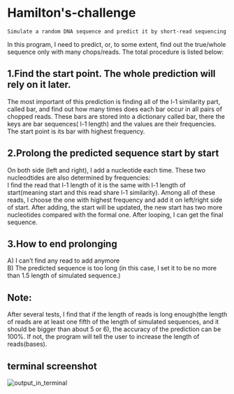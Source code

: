 # Hamilton's-challenge

`Simulate a random DNA sequence and predict it by short-read sequencing`

In this program, I need to predict, or, to some extent, find out the true/whole sequence only with many chops/reads. The total procedure is listed below:

## 1.Find the start point. The whole prediction will rely on it later.
The most important of this prediction is finding all of the l-1 similarity part, called bar, and find out how many times does each bar occur in all pairs of chopped reads. These bars are stored into a dictionary called bar, there the keys are bar sequences( l-1 length) and the values are their frequencies.
The start point is its bar with highest frequency.

## 2.Prolong the predicted sequence start by start
On both side (left and right), I add a nucleotide each time. These two nucleodtides are also determined by frequencies:  
I find the read that l-1 length of it is the same with l-1 length of start(meaning start and this read share l-1 similarity). Among all of these reads, I choose the one with highest frequency and add it on left/right side of start. After adding, the start will be updated, the new start has two more nucleotides compared with the formal one. After looping, I can get the final sequence.

## 3.How to end prolonging
A) I can’t find any read to add anymore  
B) The predicted sequence is too long (in this case, I set it to be no more than 1.5 length of simulated sequence.)  


## Note:
After several tests, I find that if the length of reads is long enough(the length of reads are at least one fifth of the length of simulated sequences, and it should be bigger than about 5 or 6), the accuracy of the prediction can be 100%. If not, the program will tell the user to increase the length of reads(bases).

## terminal screenshot
![output_in_terminal](https://user-images.githubusercontent.com/90717695/152158894-6f7a581e-6e80-4ad7-b8c5-f1d20d152ef4.png)

